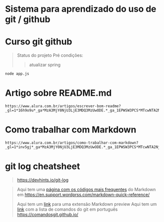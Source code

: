 # Sistema para aprendizado do uso de git / github
<h1> Curso git github</h1>

> Status do projeto
> Pré condições:
>> atualizar spring
```
node app.js
```
# Artigo sobre README.md
```
https://www.alura.com.br/artigos/escrever-bom-readme?_gl=1*16h9o9u*_ga*MzA3MjY0NjU3LjE3MDQ3MzUwODE.*_ga_1EPWSW3PCS*MTcwNTA2NjE2NS4xOC4xLjE3MDUwNjYyMDUuMC4wLjA.*_fplc*bDNlV3l4b2NjYnRKbEVJeG56QVMzTzlTS3NDZWtqbzdyc0xLJTJCSUQ4THpnS0xhR2ZkJTJCeG5lUzdnUmhBS1FvOGVDN3o4YU9Eb3Z5Z2NLejZlWWxWVTJrQUE3MnVHUSUyRnZjem9nZWd2b0dxaDdPdUtkRUVjeFBObVZTSzJTcEFnJTNEJTNE
```
# Como trabalhar com Markdown
```
https://www.alura.com.br/artigos/como-trabalhar-com-markdown?_gl=1*inv5gj*_ga*MzA3MjY0NjU3LjE3MDQ3MzUwODE.*_ga_1EPWSW3PCS*MTcwNTA2NjE2NS4xOC4xLjE3MDUwNjY2MDcuMC4wLjA.*_fplc*bDNlV3l4b2NjYnRKbEVJeG56QVMzTzlTS3NDZWtqbzdyc0xLJTJCSUQ4THpnS0xhR2ZkJTJCeG5lUzdnUmhBS1FvOGVDN3o4YU9Eb3Z5Z2NLejZlWWxWVTJrQUE3MnVHUSUyRnZjem9nZWd2b0dxaDdPdUtkRUVjeFBObVZTSzJTcEFnJTNEJTNE
```
# git log cheatsheet
> https://devhints.io/git-log

> Aqui tem uma [página com os códigos mais frequentes](https://en.support.wordprss.com/markdown-quick-reference/) do Markdown em https://en.support.wordprss.com/markdown-quick-reference/
>
> Aqui tem um [link](https://marketplace.visualstudio.com/items?itemName=hbrok.markdown-preview-bitbucket) para uma extensão Markdown preview
> Aqui tem um [link](https://comandosgit.github.io/) com a lista de comandos do git em português https://comandosgit.github.io/
>
